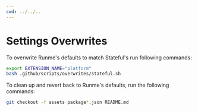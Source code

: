```yaml
---
cwd: ../../..
---
```


# Settings Overwrites

To overwrite Runme's defaults to match Stateful's run following commands:

```sh {"id":"01J1N29F9C3BCHS56FWF55DA0E","name":"overwrite-stateful","promptEnv":"no"}
export EXTENSION_NAME="platform"
bash .github/scripts/overwrites/stateful.sh
```

To clean up and revert back to Runme's defaults, run the following commands:

```sh {"id":"01J1N2CE95P9D3ZQZNDQGMVFGX","name":"overwrite-reset"}
git checkout -f assets package*.json README.md
```
